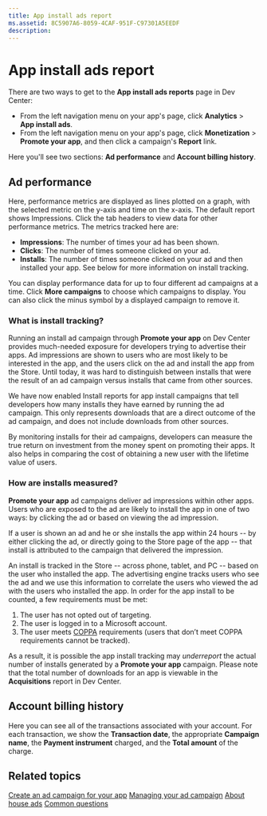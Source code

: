 ```yaml
---
title: App install ads report
ms.assetid: 8C5907A6-8059-4CAF-951F-C97301A5EEDF
description: 
---
```


# App install ads report

There are two ways to get to the **App install ads reports** page in Dev Center:

-   From the left navigation menu on your app's page, click **Analytics** &gt; **App install ads**.
-   From the left navigation menu on your app's page, click **Monetization** &gt; **Promote your app**, and then click a campaign's **Report** link.

Here you'll see two sections: **Ad performance** and **Account billing history**.

## Ad performance

Here, performance metrics are displayed as lines plotted on a graph, with the selected metric on the y-axis and time on the x-axis. The default report shows Impressions. Click the tab headers to view data for other performance metrics. The metrics tracked here are:

-   **Impressions**: The number of times your ad has been shown.
-   **Clicks**: The number of times someone clicked on your ad.
-   **Installs**: The number of times someone clicked on your ad and then installed your app. See below for more information on install tracking.

You can display performance data for up to four different ad campaigns at a time. Click **More campaigns** to choose which campaigns to display. You can also click the minus symbol by a displayed campaign to remove it.

### What is install tracking?

Running an install ad campaign through **Promote your app** on Dev Center provides much-needed exposure for developers trying to advertise their apps. Ad impressions are shown to users who are most likely to be interested in the app, and the users click on the ad and install the app from the Store. Until today, it was hard to distinguish between installs that were the result of an ad campaign versus installs that came from other sources.

We have now enabled Install reports for app install campaigns that tell developers how many installs they have earned by running the ad campaign. This only represents downloads that are a direct outcome of the ad campaign, and does not include downloads from other sources.

By monitoring installs for their ad campaigns, developers can measure the true return on investment from the money spent on promoting their apps. It also helps in comparing the cost of obtaining a new user with the lifetime value of users.

### How are installs measured?

**Promote your app** ad campaigns deliver ad impressions within other apps. Users who are exposed to the ad are likely to install the app in one of two ways: by clicking the ad or based on viewing the ad impression.

If a user is shown an ad and he or she installs the app within 24 hours -- by either clicking the ad, or directly going to the Store page of the app -- that install is attributed to the campaign that delivered the impression.

An install is tracked in the Store -- across phone, tablet, and PC -- based on the user who installed the app. The advertising engine tracks users who see the ad and we use this information to correlate the users who viewed the ad with the users who installed the app. In order for the app install to be counted, a few requirements must be met:

1.  The user has not opted out of targeting.
2.  The user is logged in to a Microsoft account.
3.  The user meets [COPPA](http://go.microsoft.com/fwlink?LinkId=536558) requirements (users that don’t meet COPPA requirements cannot be tracked).

As a result, it is possible the app install tracking may *underreport* the actual number of installs generated by a **Promote your app** campaign. Please note that the total number of downloads for an app is viewable in the **Acquisitions** report in Dev Center.

## Account billing history

Here you can see all of the transactions associated with your account. For each transaction, we show the **Transaction date**, the appropriate **Campaign name**, the **Payment instrument** charged, and the **Total amount** of the charge.

## Related topics

[Create an ad campaign for your app](create-an-ad-campaign-for-your-app.md)
[Managing your ad campaign](managing-your-ad-campaign.md)
[About house ads](about-house-ads.md)
[Common questions](common-questions.md)
 

 




